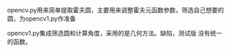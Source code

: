 opencv.py用来简单提取霍夫圆，主要用来调整霍夫元函数参数，筛选自己想要的圆，为opencv1.py作准备

opencv1.py集成筛选圆和计算角度，采用的是几何方法。缺陷，测试版 没有统一的函数。
